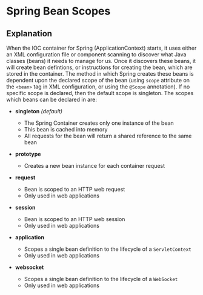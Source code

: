 # Spring Bean Scopes

## Explanation

When the IOC container for Spring (ApplicationContext) starts, it uses either an XML configuration file or component scanning to discover what Java classes (beans) it needs to manage for us. Once it discovers these beans, it will create bean defintions, or instructions for creating the bean, which are stored in the container. The method in which Spring creates these beans is dependent upon the declared scope of the bean (using `scope` attribute on the `<bean>` tag in XML configuration, or using the `@Scope` annotation). If no specific scope is declared, then the default scope is singleton. The scopes which beans can be declared in are:

- **singleton** _(default)_
  - The Spring Container creates only one instance of the bean
  - This bean is cached into memory
  - All requests for the bean will return a shared reference to the same bean

- **prototype**
  - Creates a new bean instance for each container request

- **request**
  - Bean is scoped to an HTTP web request
  - Only used in web applications

- **session**
  - Bean is scoped to an HTTP web session
  - Only used in web applications

- **application**
  - Scopes a single bean definition to the lifecycle of a `ServletContext`
  - Only used in web applications

- **websocket**
  - Scopes a single bean definition to the lifecycle of a `WebSocket`
  - Only used in web applications
